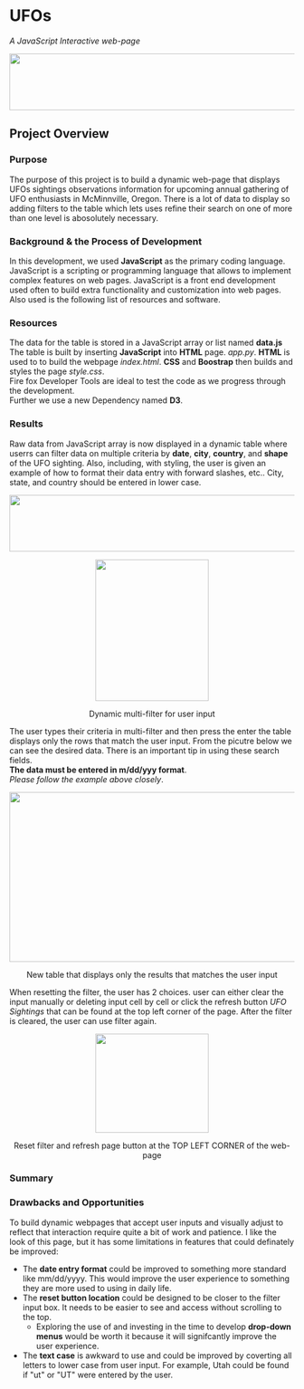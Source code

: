 # UFOs
*A JavaScript Interactive web-page*
<p align="center">
   <img width="1000" height="100" src="https://github.com/mjrotter4445/read_me_working_file/blob/main/Images/ufooverhead.png">
</p>   

## Project Overview
### Purpose  
The purpose of this project is to build a dynamic web-page that displays UFOs sightings observations information 
for upcoming annual gathering of UFO enthusiasts in McMinnville, Oregon.  There is a lot of data to display so adding 
filters to the table which lets uses refine their search on one of more than one level is abosolutely necessary.   

### Background & the Process of Development
In this development, we used **JavaScript** as the primary coding language.  JavaScript is a scripting or
programming language that allows to implement complex features on web pages.  JavaScript is a front end development 
used often to build extra functionality and customization into web pages.  Also used is the following list of resources
and software.   

### Resources
The data for the table is stored in a JavaScript array or list named **data.js**
The table is built by inserting **JavaScript** into **HTML** page. *app.py*.
**HTML** is used to to build the webpage *index.html*. 
**CSS** and **Boostrap** then builds and styles the page *style.css*.  
Fire fox Developer Tools are ideal to test the code as we progress through the development.    
Further we use a new Dependency named **D3**. 

 ### Results
Raw data from JavaScript array is now displayed in a dynamic table where userrs can filter data
on multiple criteria by **date**, **city**, **country**, and **shape** of the UFO sighting.  Also, 
including, with styling, the user is given an example of how to format their data entry with forward
slashes, etc.. City, state, and country should be entered in lower case.  

<p align="center">
   <img width="1000" height="100" src="https://github.com/mjrotter4445/read_me_working_file/blob/main/Images/Heading_truth.png">
</p>   

<p align="center">
   <img width="200" height="250" src="https://github.com/mjrotter4445/read_me_working_file/blob/main/Images/dynamic_multifilter.png">
</p>   
<p align="center">
Dynamic multi-filter for user input
</p>

The user types their criteria in multi-filter and then press the enter the table displays
only the rows that match the user input.   From the picutre below we can see the desired 
data.  There is an important tip in using these search fields.  
**The data must be entered in m/dd/yyy format**.  
*Please follow the example above closely*.    

<p align="center">
   <img width="600" height="300" src="https://github.com/mjrotter4445/read_me_working_file/blob/main/Images/results.png">
</p>   
<p align="center">
New table that displays only the results that matches the user input
</p>

When resetting the filter, the user has 2 choices.  user can either clear
the input manually or deleting input cell by cell or click the refresh button
*UFO Sightings* that can be found at the top left corner of the page.  After 
the filter is cleared, the user can use filter again.    


<p align="center">
   <img width="200" height="175" src="https://github.com/mjrotter4445/read_me_working_file/blob/main/Images/howtoreset.png">
</p>   
<p align="center">
Reset filter and refresh page button at the TOP LEFT CORNER of the web-page
</p>

### Summary
### Drawbacks and Opportunities
To build dynamic webpages that accept user inputs and visually adjust to reflect that
interaction require quite a bit of work and patience.   I like the look of this page, 
but it has some limitations in features that could definately be improved:  
 - The **date entry format** could be improved to something more standard like mm/dd/yyyy. 
 This would improve the user experience to something they are more used to using in daily life.  
 - The **reset button location** could be designed to be closer to the filter input box.  It needs to be easier to see 
 and access without scrolling to the top.
      - Exploring the use of and investing in the time to develop **drop-down menus** would be worth it because it will 
      signifcantly improve the user experience.  
 - The **text case** is awkward to use and could be improved by coverting all letters to lower case from user input.  For example, 
 Utah could be found if "ut" or "UT" were entered by the user.   
 
 

